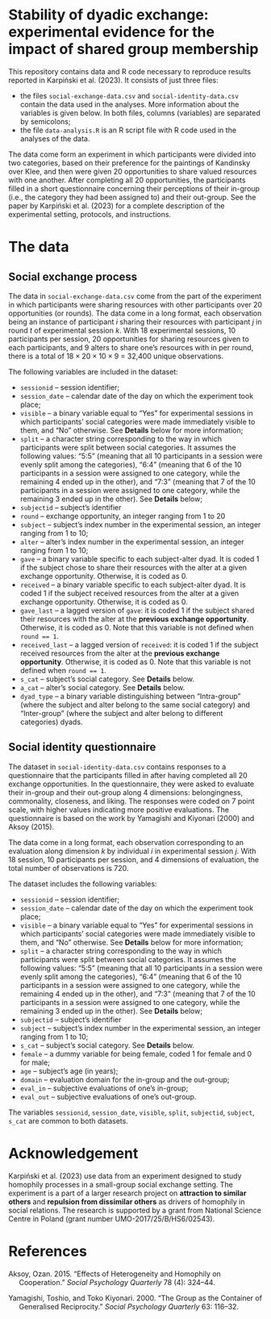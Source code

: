 Stability of dyadic exchange: experimental evidence for the impact of
shared group membership
================

This repository contains data and R code necessary to reproduce results
reported in Karpiński et al. (2023). It consists of just three files:

- the files `social-exchange-data.csv` and `social-identity-data.csv`
  contain the data used in the analyses. More information about the
  variables is given below. In both files, columns (variables) are
  separated by semicolons;
- the file `data-analysis.R` is an R script file with R code used in the
  analyses of the data.

The data come form an experiment in which participants were divided into
two categories, based on their preference for the paintings of Kandinsky
over Klee, and then were given 20 opportunities to share valued
resources with one another. After completing all 20 opportunities, the
participants filled in a short questionnaire concerning their
perceptions of their in-group (i.e., the category they had been assigned
to) and their out-group. See the paper by Karpiński et al. (2023) for a
complete description of the experimental setting, protocols, and
instructions.

# The data

## Social exchange process

The data in `social-exchange-data.csv` come from the part of the
experiment in which participants were sharing resources with other
participants over 20 opportunities (or rounds). The data come in a long
format, each observation being an instance of participant $i$ sharing
their resources with participant $j$ in round $t$ of experimental
session $k$. With 18 experimental sessions, 10 participants per session,
20 opportunities for sharing resources given to each participants, and 9
alters to share one’s resources with in per round, there is a total of
$18\times 20\times 10\times 9$ = 32,400 unique observations.

The following variables are included in the dataset:

- `sessionid` – session identifier;
- `session_date` – calendar date of the day on which the experiment took
  place;
- `visible` – a binary variable equal to “Yes” for experimental sessions
  in which participants’ social categories were made immediately visible
  to them, and “No” otherwise. See **Details** below for more
  information;
- `split` – a character string corresponding to the way in which
  participants were split between social categories. It assumes the
  following values: “5:5” (meaning that all 10 participants in a session
  were evenly split among the categories), “6:4” (meaning that 6 of the
  10 participants in a session were assigned to one category, while the
  remaining 4 ended up in the other), and “7:3” (meaning that 7 of the
  10 participants in a session were assigned to one category, while the
  remaining 3 ended up in the other). See **Details** below;
- `subjectid` – subject’s identifier
- `round` – exchange opportunity, an integer ranging from 1 to 20
- `subject` – subject’s index number in the experimental session, an
  integer ranging from 1 to 10;
- `alter` – alter’s index number in the experimental session, an integer
  ranging from 1 to 10;
- `gave` – a binary variable specific to each subject-alter dyad. It is
  coded 1 if the subject chose to share their resources with the alter
  at a given exchange opportunity. Otherwise, it is coded as 0.
- `received` – a binary variable specific to each subject-alter dyad. It
  is coded 1 if the subject received resources from the alter at a given
  exchange opportunity. Otherwise, it is coded as 0.
- `gave_last` – a lagged version of `gave`: it is coded 1 if the subject
  shared their resources with the alter at the **previous exchange
  opportunity**. Otherwise, it is coded as 0. Note that this variable is
  not defined when `round == 1`.
- `received_last` – a lagged version of `received`: it is coded 1 if the
  subject received resources from the alter at the **previous exchange
  opportunity**. Otherwise, it is coded as 0. Note that this variable is
  not defined when `round == 1`.
- `s_cat` – subject’s social category. See **Details** below.
- `a_cat` – alter’s social category. See **Details** below.
- `dyad_type` – a binary variable distinguishing between “Intra-group”
  (where the subject and alter belong to the same social category) and
  “Inter-group” (where the subject and alter belong to different
  categories) dyads.

## Social identity questionnaire

The dataset in `social-identity-data.csv` contains responses to a
questionnaire that the participants filled in after having completed all
20 exchange opportunities. In the questionnaire, they were asked to
evaluate their in-group and their out-group along 4 dimensions:
belongingness, commonality, closeness, and liking. The responses were
coded on 7 point scale, with higher values indicating more positive
evaluations. The questionnaire is based on the work by Yamagishi and
Kiyonari (2000) and Aksoy (2015).

The data come in a long format, each observation corresponding to an
evaluation along dimension $k$ by individual $i$ in experimental session
$j$. With 18 session, 10 participants per session, and 4 dimensions of
evaluation, the total number of observations is 720.

The dataset includes the following variables:

- `sessionid` – session identifier;
- `session_date` – calendar date of the day on which the experiment took
  place;
- `visible` – a binary variable equal to “Yes” for experimental sessions
  in which participants’ social categories were made immediately visible
  to them, and “No” otherwise. See **Details** below for more
  information;
- `split` – a character string corresponding to the way in which
  participants were split between social categories. It assumes the
  following values: “5:5” (meaning that all 10 participants in a session
  were evenly split among the categories), “6:4” (meaning that 6 of the
  10 participants in a session were assigned to one category, while the
  remaining 4 ended up in the other), and “7:3” (meaning that 7 of the
  10 participants in a session were assigned to one category, while the
  remaining 3 ended up in the other). See **Details** below;
- `subjectid` – subject’s identifier
- `subject` – subject’s index number in the experimental session, an
  integer ranging from 1 to 10;
- `s_cat` – subject’s social category. See **Details** below.
- `female` – a dummy variable for being female, coded 1 for female and 0
  for male;
- `age` – subject’s age (in years);
- `domain` – evaluation domain for the in-group and the out-group;
- `eval_in` – subjective evaluations of one’s in-group;
- `eval_out` – subjective evaluations of one’s out-group.

The variables `sessionid`, `session_date`, `visible`, `split`,
`subjectid`, `subject`, `s_cat` are common to both datasets.

# Acknowledgement

Karpiński et al. (2023) use data from an experiment designed to study
homophily processes in a small-group social exchange setting. The
experiment is a part of a larger research project on **attraction to
similar others** and **repulsion from dissimilar others** as drivers of
homophily in social relations. The research is supported by a grant from
National Science Centre in Poland (grant number
UMO-2017/25/B/HS6/02543).

# References

<div id="refs" class="references csl-bib-body hanging-indent">

<div id="ref-aksoy2015" class="csl-entry">

Aksoy, Ozan. 2015. “Effects of Heterogeneity and Homophily on
Cooperation.” *Social Psychology Quarterly* 78 (4): 324–44.

</div>

<div id="ref-yamagishi2000" class="csl-entry">

Yamagishi, Toshio, and Toko Kiyonari. 2000. “The Group as the Container
of Generalised Reciprocity.” *Social Psychology Quarterly* 63: 116–32.

</div>

</div>
